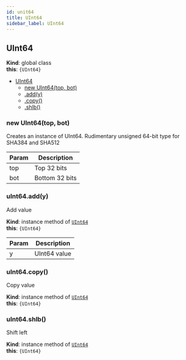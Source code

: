 ```yaml
---
id: unit64
title: UInt64
sidebar_label: UInt64
---
```


<a name="UInt64"></a>

## UInt64
**Kind**: global class  
**this**: <code>{UInt64}</code>  

* [UInt64](#UInt64)
    * [new UInt64(top, bot)](#new_UInt64_new)
    * [.add(y)](#UInt64+add)
    * [.copy()](#UInt64+copy)
    * [.shlb()](#UInt64+shlb)

<a name="new_UInt64_new"></a>

### new UInt64(top, bot)
Creates an instance of UInt64. Rudimentary unsigned 64-bit type for SHA384 and SHA512


| Param | Description |
| --- | --- |
| top | Top 32 bits |
| bot | Bottom 32 bits |

<a name="UInt64+add"></a>

### uInt64.add(y)
Add value

**Kind**: instance method of [<code>UInt64</code>](#UInt64)  
**this**: <code>{UInt64}</code>  

| Param | Description |
| --- | --- |
| y | UInt64 value |

<a name="UInt64+copy"></a>

### uInt64.copy()
Copy value

**Kind**: instance method of [<code>UInt64</code>](#UInt64)  
**this**: <code>{UInt64}</code>  
<a name="UInt64+shlb"></a>

### uInt64.shlb()
Shift left

**Kind**: instance method of [<code>UInt64</code>](#UInt64)  
**this**: <code>{UInt64}</code>  
